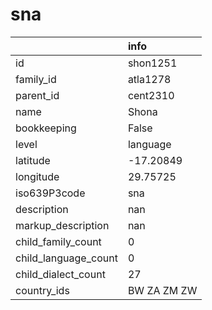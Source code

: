 # sna
|                      | info        |
|:---------------------|:------------|
| id                   | shon1251    |
| family_id            | atla1278    |
| parent_id            | cent2310    |
| name                 | Shona       |
| bookkeeping          | False       |
| level                | language    |
| latitude             | -17.20849   |
| longitude            | 29.75725    |
| iso639P3code         | sna         |
| description          | nan         |
| markup_description   | nan         |
| child_family_count   | 0           |
| child_language_count | 0           |
| child_dialect_count  | 27          |
| country_ids          | BW ZA ZM ZW |